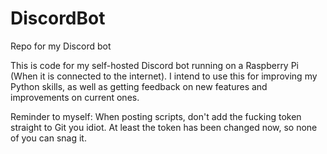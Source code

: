 # DiscordBot
Repo for my Discord bot

This is code for my self-hosted Discord bot running on a Raspberry Pi (When it is connected to the internet).
I intend to use this for improving my Python skills, as well as getting feedback on new features and improvements on current ones.

Reminder to myself: When posting scripts, don't add the fucking token straight to Git you idiot. At least the token has been changed now, so none of you can snag it.
